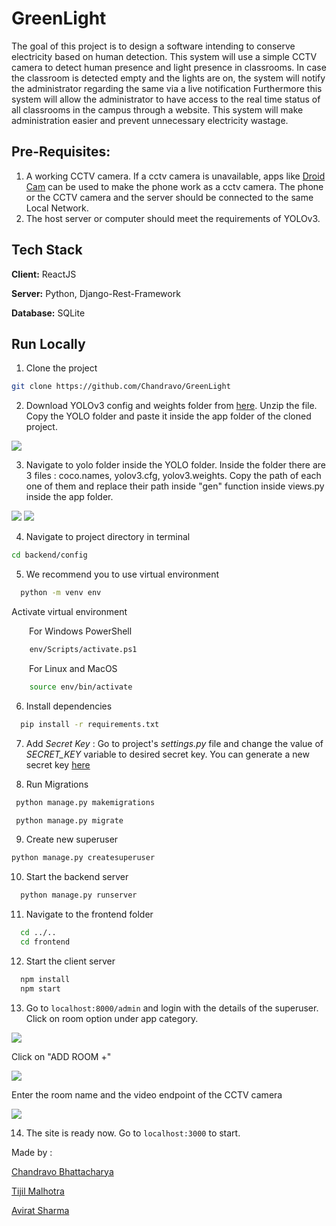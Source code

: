 # GreenLight
The goal of this project is to design a software intending to conserve electricity based on human detection. This system will use a simple CCTV camera to detect human presence and light presence in classrooms. In case the classroom is detected empty and the lights are on, the system will notify the administrator regarding the same via a live notification Furthermore this system will allow the administrator to have access to the real time status of all classrooms in the campus through a website. This system will make administration easier and prevent unnecessary electricity wastage.

## Pre-Requisites:
1) A working CCTV camera. If a cctv camera is unavailable, apps like [Droid Cam](https://play.google.com/store/apps/details?id=com.dev47apps.droidcam&hl=en_IN&gl=US&pli=1) can be used to make the phone work as a cctv camera. The phone or the CCTV camera and the server should be connected to the same Local Network.
2) The host server or computer should meet the requirements of YOLOv3.


## Tech Stack

**Client:** ReactJS

**Server:** Python, Django-Rest-Framework

**Database:** SQLite

## Run Locally

1) Clone the project

```bash
git clone https://github.com/Chandravo/GreenLight
```

2) Download YOLOv3 config and weights folder from [here](https://moderncomputervision.s3.eu-west-2.amazonaws.com/YOLO.zip).
Unzip the file.
Copy the YOLO folder and paste it inside the app folder of the cloned project.

<img src="https://res.cloudinary.com/dgbobpgf4/image/upload/v1669118757/screenshots/image_2022-11-22_173551253_qrpegw.png">

3) Navigate to yolo folder inside the YOLO folder. Inside the folder there are 3 files : coco.names, yolov3.cfg, yolov3.weights. Copy the path of each one of them and replace their path inside "gen" function inside views.py inside the app folder.  

<img src="https://res.cloudinary.com/dgbobpgf4/image/upload/v1669119283/screenshots/copypath.png">

<img src="https://res.cloudinary.com/dgbobpgf4/image/upload/v1669119415/screenshots/pastepath.png">

4) Navigate to project directory in terminal

```bash
cd backend/config
```

5) We recommend you to use virtual environment

```bash
  python -m venv env
```

Activate virtual environment   
   
&emsp;&emsp;For Windows PowerShell
```bash
    env/Scripts/activate.ps1
```
&emsp;&emsp;For Linux and MacOS
```bash
    source env/bin/activate
```

6) Install dependencies

```bash
  pip install -r requirements.txt
```

7) Add *Secret Key* : Go to project's *settings.py* file and change the value of *SECRET_KEY* variable to desired secret key.
You can generate a new secret key [here](https://djecrety.ir)

8) Run Migrations

```bash
 python manage.py makemigrations
```

```bash
 python manage.py migrate
```

9) Create new superuser

```bash
python manage.py createsuperuser
```

10) Start the backend server

```bash
  python manage.py runserver
```

11) Navigate to the frontend folder

```bash
  cd ../..
  cd frontend
```

12) Start the client server
```bash
  npm install
  npm start
```

13) Go to ```localhost:8000/admin``` and login with the details of the superuser. Click on room option under app category.

<img src="https://res.cloudinary.com/dgbobpgf4/image/upload/v1669120294/screenshots/approom.png">

Click on "ADD ROOM +"

<img src="https://res.cloudinary.com/dgbobpgf4/image/upload/v1669120359/screenshots/addroom.png">

Enter the room name and the video endpoint of the CCTV camera

<img src="https://res.cloudinary.com/dgbobpgf4/image/upload/v1669120651/screenshots/addedroom.png">

14) The site is ready now. Go to ```localhost:3000``` to start.


Made by :

[Chandravo Bhattacharya](https://github.com/Chandravo)

[Tijil Malhotra](https://github.com/tijilM)

[Avirat Sharma](https://github.com/Avirat201189221)
